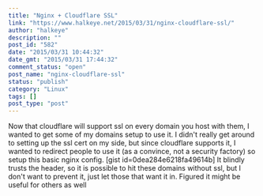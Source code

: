 ```yaml
---
title: "Nginx + Cloudflare SSL"
link: "https://www.halkeye.net/2015/03/31/nginx-cloudflare-ssl/"
author: "halkeye"
description: ""
post_id: "582"
date: "2015/03/31 10:44:32"
date_gmt: "2015/03/31 17:44:32"
comment_status: "open"
post_name: "nginx-cloudflare-ssl"
status: "publish"
category: "Linux"
tags: []
post_type: "post"
---
```


Now that cloudflare will support ssl on every domain you host with them, I wanted to get some of my domains setup to use it. I didn't really get around to setting up the ssl cert on my side, but since cloudflare supports it, I wanted to redirect people to use it (as a convince, not a security factory) so setup this basic nginx config. [gist id=0dea284e6218fa49614b] It blindly trusts the header, so it is possible to hit these domains without ssl, but I don't want to prevent it, just let those that want it in. Figured it might be useful for others as well